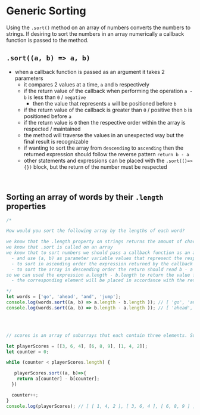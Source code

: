 # Generic Sorting

Using the `.sort()` method on an array of numbers converts the numbers to strings. If desiring to sort the numbers in an array numerically a callback function is passed to the method.

## `.sort((a, b) => a, b)`

- when a callback function is passed as an argument it takes 2 parameters
  - it compares 2 values at a time, `a` and `b` respectively 
  - if the return value of the callback when performing the operation `a - b` is less than `0` / `negative`
    - then the value that represents `a` will be positioned before `b`
  - if the return value of the callback is greater than `0` / positive then `b` is positioned before `a`
  - if the return value is `0` then the respective order within the array is respected / maintained
  - the method will traverse the values in an unexpected way but the final result is recognizable
  - if wanting to sort the array from `descending` to `ascending` then the returned expression should follow the reverse pattern `return b - a`
  - other statements and expressions can be placed with the `.sort(()=>{})` block, but the return of the number must be respected

<br>

## Sorting an array of words by their `.length` properties

```JavaScript
/*

How would you sort the following array by the lengths of each word?

we know that the .length property on strings returns the amount of characters in the string
we know that .sort is called on an array
we know that to sort numbers we should pass a callback function as an argument
  - and use (a, b) as parameter variable values that represent the respective elements being compared
  - to sort in ascending order the expression returned by the callback should be a - b
  - to sort the array in descending order the return should read b - a
so we can used the expression a.length - b.length to return the value from the callback which should still return a number that the interpreter will read and use for the comparison
  - the corresponding element will be placed in accordance with the return value

*/
let words = ['go', 'ahead', 'and', 'jump'];
console.log(words.sort((a, b) => a.length - b.length )); // [ 'go', 'and', 'jump', 'ahead' ]
console.log(words.sort((a, b) => b.length - a.length )); // [ 'ahead', 'jump', 'and', 'go' ]
```

<br>

```JavaScript

// scores is an array of subarrays that each contain three elements. Suppose this is an array that represents the scores for three players in a game of three rounds. We want to sort the players in ascending order of their total score. In effect, we want to get the following return value: [ [ 1, 4, 2 ], [ 3, 6, 4 ], [ 6, 8, 9 ] ];

let playerScores = [[3, 6, 4], [6, 8, 9], [1, 4, 2]];
let counter = 0;

while (counter < playerScores.length) {

   playerScores.sort((a, b)=>{
    return a[counter] - b[counter];
  })

  counter++;
}
console.log(playerScores); // [ [ 1, 4, 2 ], [ 3, 6, 4 ], [ 6, 8, 9 ] ]
```

